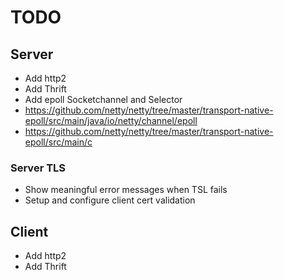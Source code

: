 TODO
====
 
## Server 
 - Add http2
 - Add Thrift
 - Add epoll Socketchannel and Selector 
  - https://github.com/netty/netty/tree/master/transport-native-epoll/src/main/java/io/netty/channel/epoll
  - https://github.com/netty/netty/tree/master/transport-native-epoll/src/main/c

### Server TLS
 - Show meaningful error messages when TSL fails
 - Setup and configure client cert validation
 
## Client 
 - Add http2
 - Add Thrift